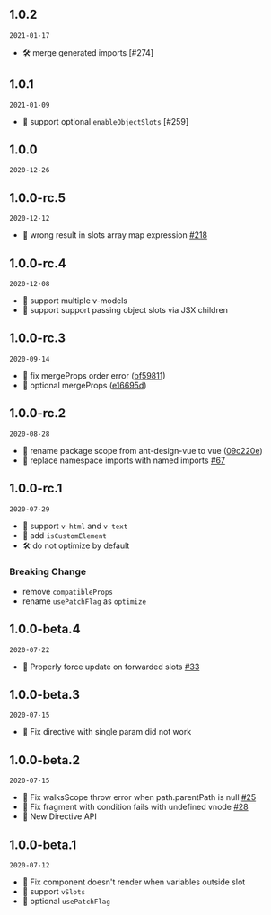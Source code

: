 ## 1.0.2

`2021-01-17`

- 🛠 merge generated imports [#274]

## 1.0.1

`2021-01-09`

- 🌟 support optional `enableObjectSlots` [#259]

## 1.0.0

`2020-12-26`

## 1.0.0-rc.5

`2020-12-12`

- 🐞 wrong result in slots array map expression [#218](https://github.com/vuejs/jsx-next/pull/218)

## 1.0.0-rc.4

`2020-12-08`

- 🌟 support multiple v-models
- 🌟 support support passing object slots via JSX children

## 1.0.0-rc.3

`2020-09-14`

- 🐞 fix mergeProps order error ([bf59811](https://github.com/vuejs/jsx-next/commit/bf59811f4334dbc30fd62ba33a33926031dd8835))
- 🌟 optional mergeProps ([e16695d](https://github.com/vuejs/jsx-next/commit/e16695d87e269000055828f32492690c4cf796b2))

## 1.0.0-rc.2

`2020-08-28`

- 🌟 rename package scope from ant-design-vue to vue ([09c220e](https://github.com/vuejs/jsx-next/commit/09c220eeff98bbec757a83d41af1f0731652d00c))
- 🌟 replace namespace imports with named imports [#67](https://github.com/vuejs/jsx-next/pull/67)

## 1.0.0-rc.1

`2020-07-29`

- 🌟 support `v-html` and `v-text`
- 🌟 add `isCustomElement`
- 🛠 do not optimize by default

### Breaking Change

- remove `compatibleProps`
- rename `usePatchFlag` as `optimize`

## 1.0.0-beta.4

`2020-07-22`

- 🐞 Properly force update on forwarded slots [#33](https://github.com/vueComponent/jsx/pull/33)

## 1.0.0-beta.3

`2020-07-15`

- 🐞 Fix directive with single param did not work

## 1.0.0-beta.2

`2020-07-15`

- 🐞 Fix walksScope throw error when path.parentPath is null [#25](https://github.com/vueComponent/jsx/pull/25)
- 🐞 Fix fragment with condition fails with undefined vnode [#28](https://github.com/vueComponent/jsx/pull/28)
- 🌟 New Directive API

## 1.0.0-beta.1

`2020-07-12`

- 🐞 Fix component doesn't render when variables outside slot
- 🌟 support `vSlots`
- 🌟 optional `usePatchFlag`
